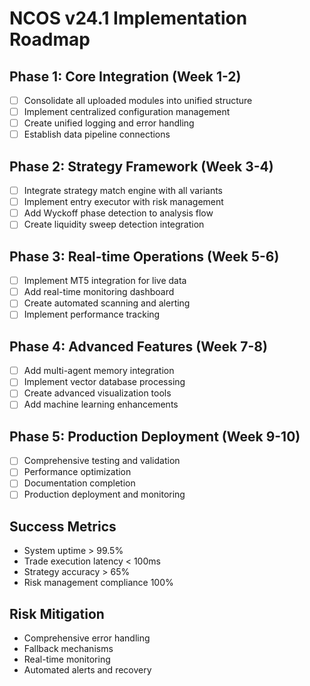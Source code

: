 # NCOS v24.1 Implementation Roadmap

## Phase 1: Core Integration (Week 1-2)
- [ ] Consolidate all uploaded modules into unified structure
- [ ] Implement centralized configuration management
- [ ] Create unified logging and error handling
- [ ] Establish data pipeline connections

## Phase 2: Strategy Framework (Week 3-4)  
- [ ] Integrate strategy match engine with all variants
- [ ] Implement entry executor with risk management
- [ ] Add Wyckoff phase detection to analysis flow
- [ ] Create liquidity sweep detection integration

## Phase 3: Real-time Operations (Week 5-6)
- [ ] Implement MT5 integration for live data
- [ ] Add real-time monitoring dashboard
- [ ] Create automated scanning and alerting
- [ ] Implement performance tracking

## Phase 4: Advanced Features (Week 7-8)
- [ ] Add multi-agent memory integration
- [ ] Implement vector database processing
- [ ] Create advanced visualization tools
- [ ] Add machine learning enhancements

## Phase 5: Production Deployment (Week 9-10)
- [ ] Comprehensive testing and validation
- [ ] Performance optimization
- [ ] Documentation completion
- [ ] Production deployment and monitoring

## Success Metrics
- System uptime > 99.5%
- Trade execution latency < 100ms
- Strategy accuracy > 65%
- Risk management compliance 100%

## Risk Mitigation
- Comprehensive error handling
- Fallback mechanisms
- Real-time monitoring
- Automated alerts and recovery
